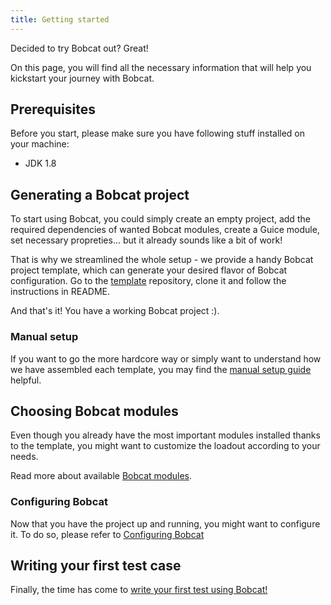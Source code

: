 ```yaml
---
title: Getting started
---
```


Decided to try Bobcat out? Great!

On this page, you will find all the necessary information that will help you kickstart your journey with Bobcat.

## Prerequisites

Before you start, please make sure you have following stuff installed on your machine:

- JDK 1.8

## Generating a Bobcat project

To start using Bobcat, you could simply create an empty project, add the required dependencies of wanted Bobcat modules, create a Guice module, set necessary propreties... but it already sounds like a bit of work!

That is why we streamlined the whole setup - we provide a handy Bobcat project template, which can generate your desired flavor of Bobcat configuration. Go to the [template](https://github.com/wttech/bobcat-gradle-template) repository, clone it and follow the instructions in README.

And that's it! You have a working Bobcat project :).

### Manual setup

If you want to go the more hardcore way or simply want to understand how we have assembled each template, you may find the [manual setup guide]({{site.baseurl}}/docs/manual-setup/) helpful.

## Choosing Bobcat modules

Even though you already have the most important modules installed thanks to the template, you might want to customize the loadout according to your needs.

Read more about available [Bobcat modules]({{site.baseurl}}/docs/modules/).

### Configuring Bobcat

Now that you have the project up and running, you might want to configure it. To do so, please refer to [Configuring Bobcat]({{site.baseurl}}/docs/configuring-bobcat/)

## Writing your first test case

Finally, the time has come to [write your first test using Bobcat!]({{site.baseurl}}/docs/guides/first-test/)